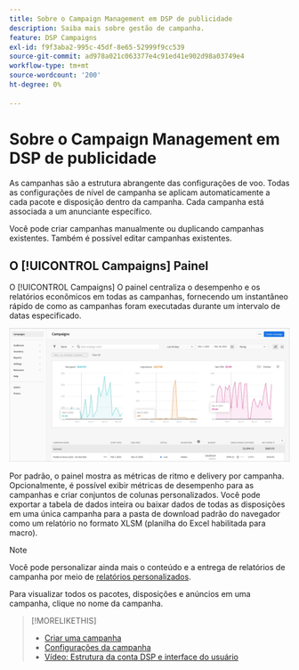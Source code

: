 ```yaml
---
title: Sobre o Campaign Management em DSP de publicidade
description: Saiba mais sobre gestão de campanha.
feature: DSP Campaigns
exl-id: f9f3aba2-995c-45df-8e65-52999f9cc539
source-git-commit: ad978a021c063377e4c91ed41e902d98a03749e4
workflow-type: tm+mt
source-wordcount: '200'
ht-degree: 0%

---
```


# Sobre o Campaign Management em DSP de publicidade

As campanhas são a estrutura abrangente das configurações de voo. Todas as configurações de nível de campanha se aplicam automaticamente a cada pacote e disposição dentro da campanha. Cada campanha está associada a um anunciante específico.

Você pode criar campanhas manualmente ou duplicando campanhas existentes. Também é possível editar campanhas existentes.

## O [!UICONTROL Campaigns] Painel

<!-- standardize on "dashboard" or "view" -->
O [!UICONTROL Campaigns] O painel centraliza o desempenho e os relatórios econômicos em todas as campanhas, fornecendo um instantâneo rápido de como as campanhas foram executadas durante um intervalo de datas especificado.

![Painel de campanhas](/help/dsp/assets/campaign-dashboard.png)

Por padrão, o painel mostra as métricas de ritmo e delivery por campanha. Opcionalmente, é possível exibir métricas de desempenho para as campanhas e criar conjuntos de colunas personalizados. Você pode exportar a tabela de dados inteira ou baixar dados de todas as disposições em uma única campanha para a pasta de download padrão do navegador como um relatório no formato XLSM (planilha do Excel habilitada para macro).

>[!NOTE]
>
>Você pode personalizar ainda mais o conteúdo e a entrega de relatórios de campanha por meio de [relatórios personalizados](/help/dsp/reports/report-about.md).

Para visualizar todos os pacotes, disposições e anúncios em uma campanha, clique no nome da campanha.

>[!MORELIKETHIS]
>
>* [Criar uma campanha](campaign-create.md)
>* [Configurações da campanha](campaign-settings.md)
>* [Vídeo: Estrutura da conta DSP e interface do usuário](https://experienceleague.adobe.com/docs/advertising-cloud-learn/tutorials/dsp/ui.html)


